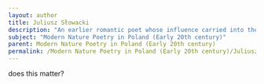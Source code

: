 ```yaml
---
layout: author
title: Juliusz Słowacki
description: "An earlier romantic poet whose influence carried into the 20th century, Słowacki wrote extensively about nature, combining lyrical beauty with philosophical insights."
subject: "Modern Nature Poetry in Poland (Early 20th century)"
parent: Modern Nature Poetry in Poland (Early 20th century)
permalink: /Modern Nature Poetry in Poland (Early 20th century)/Juliusz Słowacki/
---
```


does this matter?
